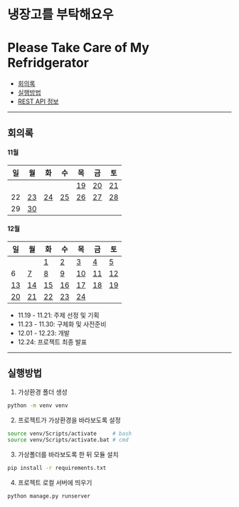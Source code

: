 # 냉장고를 부탁해요우
# Please Take Care of My Refridgerator

- [회의록](#회의록)
- [실행방법](#실행방법)
- [REST API 정보](document/rest-api.md)

---

## 회의록

#### 11월

| 일 | 월 | 화 | 수 | 목 | 금 | 토 |
| --- | --- | --- | --- | --- | --- | --- |
|  |  |  |  | [19](document/topic.md#NOV19) | [20](document/topic.md#NOV20) | [21](document/topic.md#NOV21) |
| 22 | [23](document/design.md#NOV23) | [24](document/design.md#NOV24) | [25](document/design.md#NOV25) | [26](document/design.md#NOV26) | [27](document/design.md#NOV27) | [28](document/design.md#NOV28) |
| 29 | [30](document/design.md#NOV30) |



#### 12월

| 일 | 월 | 화 | 수 | 목 | 금 | 토 |
| --- | --- | --- | --- | --- | --- | --- |
|  |  | [1](document/develop-1st.md#DEC01) | [2](document/develop-1st.md#DEC02) | [3](document/develop-1st.md#DEC03) | [4](document/develop-1st.md#DEC04) | [5](document/develop-1st.md#DEC05) |
| 6 | [7](document/develop-2nd.md#DEC07) | [8](document/develop-2nd.md#DEC08) | [9](document/develop-2nd.md#DEC09) | [10](document/develop-2nd.md#DEC10) | [11](document/develop-2nd.md#DEC11) | [12](document/develop-2nd.md#DEC12) |
| [13](document/develop-2nd.md#DEC13) | [14](document/develop-3rd.md#DEC14) | [15](document/develop-3rd.md#DEC15) | [16](document/develop-3rd.md#DEC16) | [17](document/develop-3rd.md#DEC17) | [18](document/develop-3rd.md#DEC18) | [19](document/develop-3rd.md#DEC19) |
| [20](document/develop-3rd.md#DEC20) | [21](document/develop-4th.md#DEC21) | [22](document/develop-4th.md#DEC22) | [23](document/develop-4th.md#DEC23) | [24](document/develop-4th.md#DEC24) |  |  |

* 11.19 - 11.21: 주제 선정 및 기획
* 11.23 - 11.30: 구체화 및 사전준비
* 12.01 - 12.23: 개발
* 12.24: 프로젝트 최종 발표

---

## 실행방법

1. 가상환경 폴더 생성
```bash
python -m venv venv
```

2. 프로젝트가 가상환경을 바라보도록 설정

```bash
source venv/Scripts/activate     # bash
source venv/Scripts/activate.bat # cmd
```

3. 가상폴더를 바라보도록 한 뒤 모듈 설치
```bash
pip install -r requirements.txt
```


4. 프로젝트 로컬 서버에 띄우기
```bash
python manage.py runserver
```


